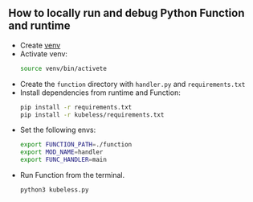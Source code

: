 ## How to locally run and debug Python Function and runtime

* Create [venv](https://docs.python.org/3/library/venv.html)
* Activate venv:
  ```bash
  source venv/bin/activete
  ```
* Create the `function` directory with `handler.py` and `requirements.txt`
* Install dependencies from runtime and Function:
    ```bash
    pip install -r requirements.txt
    pip install -r kubeless/requirements.txt
    ```
* Set the following envs:
    ```bash
    export FUNCTION_PATH=./function
    export MOD_NAME=handler
    export FUNC_HANDLER=main
    ```
* Run Function from the terminal.
    ```bash
    python3 kubeless.py
    ```

